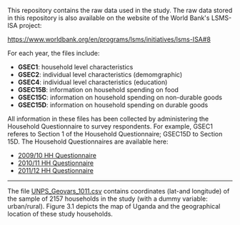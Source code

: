 This repository contains the raw data used in the study. The raw data stored in this repository is also available on the website of the World Bank's LSMS-ISA project:

https://www.worldbank.org/en/programs/lsms/initiatives/lsms-ISA#8


For each year, the files include: 

* <strong>GSEC1</strong>: household level characteristics
* <strong>GSEC2</strong>: individual level characteristics (demomgraphic)
* <strong>GSEC4</strong>: individual level characteristics (education)
* <strong>GSEC15B</strong>: information on household spending on food 
* <strong>GSEC15C</strong>: information on household spending on non-durable goods
* <strong>GSEC15D</strong>: information on household spending on durable goods


All information in these files has been collected by administering the Household Questionnaire to survey respondents. 
For example, GSEC1 referes to Section 1 of the Household Questionnaire; GSEC15D to Section 15D. 
The Household Questionnaires are available here:

* <a href="Household Questionnaires/09:10 hh_questionnaire.pdf">2009/10 HH Questionnaire</a>
* <a href="Household Questionnaires/10:11 hh_questionnaire.pdf">2010/11 HH Questionnaire</a>
* <a href="Household Questionnaires/11:12 hh_questionnaire.pdf">2011/12 HH Questionnaire</a>

___

The file <a href="UNPS_Geovars_1011.csv.csv">UNPS_Geovars_1011.csv</a> contains coordinates (lat-and longitude) of the sample of 2157 households in the study (with a dummy variable: urban/rural). Figure 3.1 depicts the map of Uganda and the geographical location of these study households.
